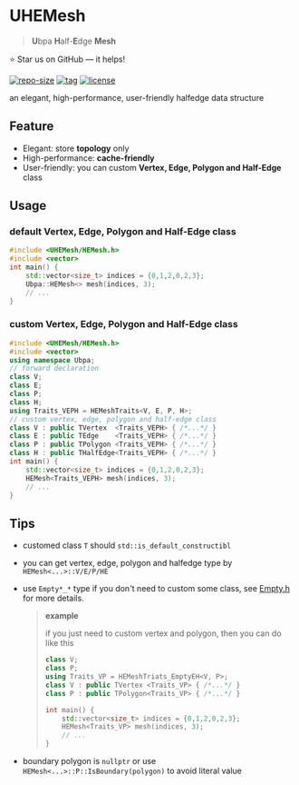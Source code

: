 # UHEMesh

> **U**bpa **H**alf-**E**dge **Mesh** 

⭐ Star us on GitHub — it helps!

[![repo-size](https://img.shields.io/github/languages/code-size/Ubpa/UHEMesh?style=flat)](https://github.com/Ubpa/UHEMesh/archive/master.zip) [![tag](https://img.shields.io/github/v/tag/Ubpa/UHEMesh)](https://github.com/Ubpa/UHEMesh/tags) [![license](https://img.shields.io/github/license/Ubpa/UHEMesh)](LICENSE) 

an elegant, high-performance, user-friendly halfedge data structure

## Feature

- Elegant: store **topology** only
- High-performance: **cache-friendly** 
- User-friendly: you can custom **Vertex, Edge, Polygon and Half-Edge** class

## Usage

### default Vertex, Edge, Polygon and Half-Edge class

```c++
#include <UHEMesh/HEMesh.h>
#include <vector>
int main() {
    std::vector<size_t> indices = {0,1,2,0,2,3};
    Ubpa::HEMesh<> mesh(indices, 3);
    // ...
}
```

### custom Vertex, Edge, Polygon and Half-Edge class

```c++
#include <UHEMesh/HEMesh.h>
#include <vector>
using namespace Ubpa;
// forward declaration
class V;
class E;
class P;
class H;
using Traits_VEPH = HEMeshTraits<V, E, P, H>;
// custom vertex, edge, polygon and half-edge class
class V : public TVertex  <Traits_VEPH> { /*...*/ }
class E : public TEdge    <Traits_VEPH> { /*...*/ }
class P : public TPolygon <Traits_VEPH> { /*...*/ }
class H : public THalfEdge<Traits_VEPH> { /*...*/ }
int main() {
    std::vector<size_t> indices = {0,1,2,0,2,3};
    HEMesh<Traits_VEPH> mesh(indices, 3);
    // ...
}
```

## Tips

- customed class `T` should `std::is_default_constructibl` 

- you can get vertex, edge, polygon and halfedge type by `HEMesh<...>::V/E/P/HE` 

- use `Empty*_*` type if you don't need to custom some class, see [Empty.h](include/UHEMesh/Empty.h) for more details.

  > **example** 
  >
  > if you just need to custom vertex and polygon, then you can do like this
  >
  > ```c++
  > class V;
  > class P;
  > using Traits_VP = HEMeshTriats_EmptyEH<V, P>;
  > class V : public TVertex <Traits_VP> { /*...*/ }
  > class P : public TPolygon<Traits_VP> { /*...*/ }
  > 
  > int main() {
  >     std::vector<size_t> indices = {0,1,2,0,2,3};
  >     HEMesh<Traits_VP> mesh(indices, 3);
  >     // ...
  > }
  > ```

- boundary polygon is `nullptr` or use `HEMesh<...>::P::IsBoundary(polygon)` to avoid literal value

